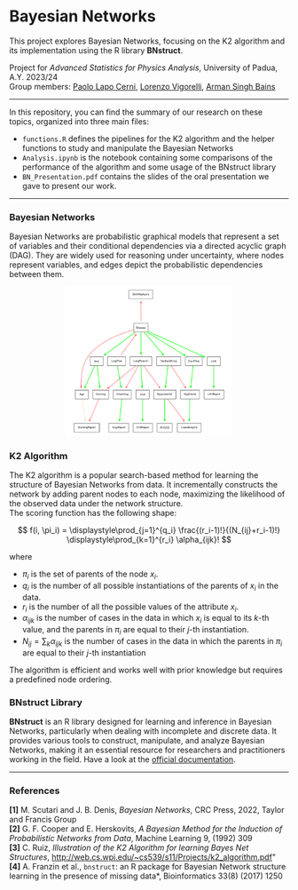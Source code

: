 # Bayesian Networks
This project explores Bayesian Networks, focusing on the K2 algorithm and its implementation using the R library **BNstruct**.

Project for *Advanced Statistics for Physics Analysis*, University of Padua, A.Y. 2023/24<br>
Group members: [Paolo Lapo Cerni](https://github.com/paololapo), [Lorenzo Vigorelli](https://github.com/LorenzoVigorelli), [Arman Singh Bains](https://github.com/T3X3K) </br>

---
In this repository, you can find the summary of our research on these topics, organized into three main files:
* ```functions.R``` defines the pipelines for the K2 algorithm and the helper functions to study and manipulate the Bayesian Networks
* ```Analysis.ipynb``` is the notebook containing some comparisons of the performance of the algorithm and some usage of the BNstruct library
* ```BN_Presentation.pdf``` contains the slides of the oral presentation we gave to present our work. 
---

### Bayesian Networks
Bayesian Networks are probabilistic graphical models that represent a set of variables and their conditional dependencies via a directed acyclic graph (DAG). They are widely used for reasoning under uncertainty, where nodes represent variables, and edges depict the probabilistic dependencies between them.

<p align="center">
<img src="./temp_data/dag_example.png" alt="schematics" width="60%" height="60%">
</p>

### K2 Algorithm
The K2 algorithm is a popular search-based method for learning the structure of Bayesian Networks from data. It incrementally constructs the network by adding parent nodes to each node, maximizing the likelihood of the observed data under the network structure. </br>
The scoring function has the following shape:

$$ 
f(i, \pi_i) = \displaystyle\prod_{j=1}^{q_i} \frac{(r_i-1)!}{(N_{ij}+r_i-1)!} \displaystyle\prod_{k=1}^{r_i} \alpha_{ijk}! 
$$

where 
* $\pi_i$ is the set of parents of the node $x_i$.
* $q_i$ is the number of all possible instantiations of the parents of $x_i$ in the data.
* $r_i$ is the number of all the possible values of the attribute $x_i$.
* $\alpha_{ijk}$ is the number of cases in the data in which $x_i$ is equal to its $k$-th value, and the parents in $\pi_i$ are equal to their $j$-th instantiation.
* $N_{ij}=\sum_k \alpha_{ijk}$ is the number of cases in the data in which the parents in $\pi_i$ are equal to their
$j$-th instantiation

The algorithm is efficient and works well with prior knowledge but requires a predefined node ordering.

### BNstruct Library
**BNstruct** is an R library designed for learning and inference in Bayesian Networks, particularly when dealing with incomplete and discrete data. It provides various tools to construct, manipulate, and analyze Bayesian Networks, making it an essential resource for researchers and practitioners working in the field. Have a look at the <a href="https://cran.r-project.org/web/packages/bnstruct/index.html"> official documentation</a>.

---
### References
**[1]** M. Scutari and J. B. Denis, *Bayesian Networks*, CRC Press, 2022, Taylor and Francis Group <br>
**[2]** G. F. Cooper and E. Herskovits, *A Bayesian Method for the Induction of Probabilistic Networks from Data*, Machine Learning 9, (1992) 309 <br>
**[3]** C. Ruiz, *Illustration of the K2 Algorithm for learning Bayes Net Structures*, http://web.cs.wpi.edu/~cs539/s11/Projects/k2_algorithm.pdf" <br>
**[4]** A. Franzin et al., $` \texttt{bnstruct} `$: an R package for Bayesian Network structure learning in the presence of missing data*, Bioinformatics 33(8) (2017) 1250
